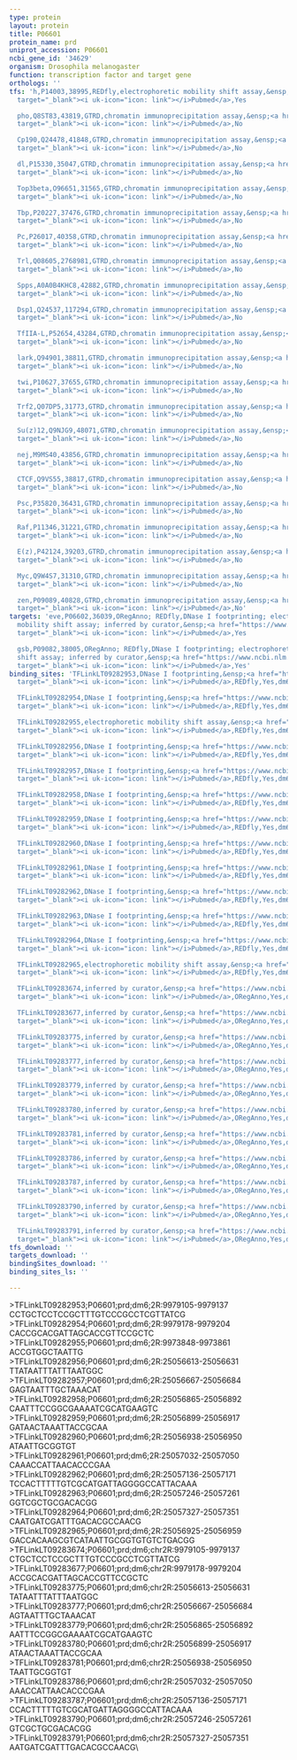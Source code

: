 ```yaml
---
type: protein
layout: protein
title: P06601
protein_name: prd
uniprot_accession: P06601
ncbi_gene_id: '34629'
organism: Drosophila melanogaster
function: transcription factor and target gene
orthologs: ''
tfs: 'h,P14003,38995,REDfly,electrophoretic mobility shift assay,&ensp;<a href="https://www.ncbi.nlm.nih.gov/pubmed/?term=20965965%5Buid%5D+OR+15252443%5Buid%5D"
  target="_blank"><i uk-icon="icon: link"></i>Pubmed</a>,Yes

  pho,Q8ST83,43819,GTRD,chromatin immunoprecipitation assay,&ensp;<a href="https://www.ncbi.nlm.nih.gov/pubmed/?term=27924024%5Buid%5D"
  target="_blank"><i uk-icon="icon: link"></i>Pubmed</a>,No

  Cp190,Q24478,41848,GTRD,chromatin immunoprecipitation assay,&ensp;<a href="https://www.ncbi.nlm.nih.gov/pubmed/?term=27924024%5Buid%5D"
  target="_blank"><i uk-icon="icon: link"></i>Pubmed</a>,No

  dl,P15330,35047,GTRD,chromatin immunoprecipitation assay,&ensp;<a href="https://www.ncbi.nlm.nih.gov/pubmed/?term=27924024%5Buid%5D"
  target="_blank"><i uk-icon="icon: link"></i>Pubmed</a>,No

  Top3beta,O96651,31565,GTRD,chromatin immunoprecipitation assay,&ensp;<a href="https://www.ncbi.nlm.nih.gov/pubmed/?term=27924024%5Buid%5D"
  target="_blank"><i uk-icon="icon: link"></i>Pubmed</a>,No

  Tbp,P20227,37476,GTRD,chromatin immunoprecipitation assay,&ensp;<a href="https://www.ncbi.nlm.nih.gov/pubmed/?term=27924024%5Buid%5D"
  target="_blank"><i uk-icon="icon: link"></i>Pubmed</a>,No

  Pc,P26017,40358,GTRD,chromatin immunoprecipitation assay,&ensp;<a href="https://www.ncbi.nlm.nih.gov/pubmed/?term=27924024%5Buid%5D"
  target="_blank"><i uk-icon="icon: link"></i>Pubmed</a>,No

  Trl,Q08605,2768981,GTRD,chromatin immunoprecipitation assay,&ensp;<a href="https://www.ncbi.nlm.nih.gov/pubmed/?term=27924024%5Buid%5D"
  target="_blank"><i uk-icon="icon: link"></i>Pubmed</a>,No

  Spps,A0A0B4KHC8,42882,GTRD,chromatin immunoprecipitation assay,&ensp;<a href="https://www.ncbi.nlm.nih.gov/pubmed/?term=27924024%5Buid%5D"
  target="_blank"><i uk-icon="icon: link"></i>Pubmed</a>,No

  Dsp1,Q24537,117294,GTRD,chromatin immunoprecipitation assay,&ensp;<a href="https://www.ncbi.nlm.nih.gov/pubmed/?term=27924024%5Buid%5D"
  target="_blank"><i uk-icon="icon: link"></i>Pubmed</a>,No

  TfIIA-L,P52654,43284,GTRD,chromatin immunoprecipitation assay,&ensp;<a href="https://www.ncbi.nlm.nih.gov/pubmed/?term=27924024%5Buid%5D"
  target="_blank"><i uk-icon="icon: link"></i>Pubmed</a>,No

  lark,Q94901,38811,GTRD,chromatin immunoprecipitation assay,&ensp;<a href="https://www.ncbi.nlm.nih.gov/pubmed/?term=27924024%5Buid%5D"
  target="_blank"><i uk-icon="icon: link"></i>Pubmed</a>,No

  twi,P10627,37655,GTRD,chromatin immunoprecipitation assay,&ensp;<a href="https://www.ncbi.nlm.nih.gov/pubmed/?term=27924024%5Buid%5D"
  target="_blank"><i uk-icon="icon: link"></i>Pubmed</a>,No

  Trf2,Q07DP5,31773,GTRD,chromatin immunoprecipitation assay,&ensp;<a href="https://www.ncbi.nlm.nih.gov/pubmed/?term=27924024%5Buid%5D"
  target="_blank"><i uk-icon="icon: link"></i>Pubmed</a>,No

  Su(z)12,Q9NJG9,48071,GTRD,chromatin immunoprecipitation assay,&ensp;<a href="https://www.ncbi.nlm.nih.gov/pubmed/?term=27924024%5Buid%5D"
  target="_blank"><i uk-icon="icon: link"></i>Pubmed</a>,No

  nej,M9MS40,43856,GTRD,chromatin immunoprecipitation assay,&ensp;<a href="https://www.ncbi.nlm.nih.gov/pubmed/?term=27924024%5Buid%5D"
  target="_blank"><i uk-icon="icon: link"></i>Pubmed</a>,No

  CTCF,Q9VS55,38817,GTRD,chromatin immunoprecipitation assay,&ensp;<a href="https://www.ncbi.nlm.nih.gov/pubmed/?term=27924024%5Buid%5D"
  target="_blank"><i uk-icon="icon: link"></i>Pubmed</a>,No

  Psc,P35820,36431,GTRD,chromatin immunoprecipitation assay,&ensp;<a href="https://www.ncbi.nlm.nih.gov/pubmed/?term=27924024%5Buid%5D"
  target="_blank"><i uk-icon="icon: link"></i>Pubmed</a>,No

  Raf,P11346,31221,GTRD,chromatin immunoprecipitation assay,&ensp;<a href="https://www.ncbi.nlm.nih.gov/pubmed/?term=27924024%5Buid%5D"
  target="_blank"><i uk-icon="icon: link"></i>Pubmed</a>,No

  E(z),P42124,39203,GTRD,chromatin immunoprecipitation assay,&ensp;<a href="https://www.ncbi.nlm.nih.gov/pubmed/?term=27924024%5Buid%5D"
  target="_blank"><i uk-icon="icon: link"></i>Pubmed</a>,No

  Myc,Q9W4S7,31310,GTRD,chromatin immunoprecipitation assay,&ensp;<a href="https://www.ncbi.nlm.nih.gov/pubmed/?term=27924024%5Buid%5D"
  target="_blank"><i uk-icon="icon: link"></i>Pubmed</a>,No

  zen,P09089,40828,GTRD,chromatin immunoprecipitation assay,&ensp;<a href="https://www.ncbi.nlm.nih.gov/pubmed/?term=27924024%5Buid%5D"
  target="_blank"><i uk-icon="icon: link"></i>Pubmed</a>,No'
targets: 'eve,P06602,36039,ORegAnno; REDfly,DNase I footprinting; electrophoretic
  mobility shift assay; inferred by curator,&ensp;<a href="https://www.ncbi.nlm.nih.gov/pubmed/?term=1672661%5Buid%5D+OR+8787744%5Buid%5D+OR+26578589%5Buid%5D+OR+20965965%5Buid%5D"
  target="_blank"><i uk-icon="icon: link"></i>Pubmed</a>,Yes

  gsb,P09082,38005,ORegAnno; REDfly,DNase I footprinting; electrophoretic mobility
  shift assay; inferred by curator,&ensp;<a href="https://www.ncbi.nlm.nih.gov/pubmed/?term=7906390%5Buid%5D+OR+10885752%5Buid%5D+OR+26578589%5Buid%5D+OR+8670876%5Buid%5D+OR+20965965%5Buid%5D"
  target="_blank"><i uk-icon="icon: link"></i>Pubmed</a>,Yes'
binding_sites: 'TFLinkLT09282953,DNase I footprinting,&ensp;<a href="https://www.ncbi.nlm.nih.gov/pubmed/?term=1672661;20965965%5Buid%5D"
  target="_blank"><i uk-icon="icon: link"></i>Pubmed</a>,REDfly,Yes,dm6,2R,9979105,9979137,NA

  TFLinkLT09282954,DNase I footprinting,&ensp;<a href="https://www.ncbi.nlm.nih.gov/pubmed/?term=1672661;20965965%5Buid%5D"
  target="_blank"><i uk-icon="icon: link"></i>Pubmed</a>,REDfly,Yes,dm6,2R,9979178,9979204,NA

  TFLinkLT09282955,electrophoretic mobility shift assay,&ensp;<a href="https://www.ncbi.nlm.nih.gov/pubmed/?term=8787744;20965965%5Buid%5D"
  target="_blank"><i uk-icon="icon: link"></i>Pubmed</a>,REDfly,Yes,dm6,2R,9973848,9973861,NA

  TFLinkLT09282956,DNase I footprinting,&ensp;<a href="https://www.ncbi.nlm.nih.gov/pubmed/?term=7906390;20965965%5Buid%5D"
  target="_blank"><i uk-icon="icon: link"></i>Pubmed</a>,REDfly,Yes,dm6,2R,25056613,25056631,NA

  TFLinkLT09282957,DNase I footprinting,&ensp;<a href="https://www.ncbi.nlm.nih.gov/pubmed/?term=7906390;20965965%5Buid%5D"
  target="_blank"><i uk-icon="icon: link"></i>Pubmed</a>,REDfly,Yes,dm6,2R,25056667,25056684,NA

  TFLinkLT09282958,DNase I footprinting,&ensp;<a href="https://www.ncbi.nlm.nih.gov/pubmed/?term=10885752;20965965%5Buid%5D"
  target="_blank"><i uk-icon="icon: link"></i>Pubmed</a>,REDfly,Yes,dm6,2R,25056865,25056892,NA

  TFLinkLT09282959,DNase I footprinting,&ensp;<a href="https://www.ncbi.nlm.nih.gov/pubmed/?term=10885752;20965965%5Buid%5D"
  target="_blank"><i uk-icon="icon: link"></i>Pubmed</a>,REDfly,Yes,dm6,2R,25056899,25056917,NA

  TFLinkLT09282960,DNase I footprinting,&ensp;<a href="https://www.ncbi.nlm.nih.gov/pubmed/?term=10885752;20965965%5Buid%5D"
  target="_blank"><i uk-icon="icon: link"></i>Pubmed</a>,REDfly,Yes,dm6,2R,25056938,25056950,NA

  TFLinkLT09282961,DNase I footprinting,&ensp;<a href="https://www.ncbi.nlm.nih.gov/pubmed/?term=10885752;20965965%5Buid%5D"
  target="_blank"><i uk-icon="icon: link"></i>Pubmed</a>,REDfly,Yes,dm6,2R,25057032,25057050,NA

  TFLinkLT09282962,DNase I footprinting,&ensp;<a href="https://www.ncbi.nlm.nih.gov/pubmed/?term=10885752;20965965%5Buid%5D"
  target="_blank"><i uk-icon="icon: link"></i>Pubmed</a>,REDfly,Yes,dm6,2R,25057136,25057171,NA

  TFLinkLT09282963,DNase I footprinting,&ensp;<a href="https://www.ncbi.nlm.nih.gov/pubmed/?term=10885752;20965965%5Buid%5D"
  target="_blank"><i uk-icon="icon: link"></i>Pubmed</a>,REDfly,Yes,dm6,2R,25057246,25057261,NA

  TFLinkLT09282964,DNase I footprinting,&ensp;<a href="https://www.ncbi.nlm.nih.gov/pubmed/?term=10885752;20965965%5Buid%5D"
  target="_blank"><i uk-icon="icon: link"></i>Pubmed</a>,REDfly,Yes,dm6,2R,25057327,25057351,NA

  TFLinkLT09282965,electrophoretic mobility shift assay,&ensp;<a href="https://www.ncbi.nlm.nih.gov/pubmed/?term=8670876;20965965%5Buid%5D"
  target="_blank"><i uk-icon="icon: link"></i>Pubmed</a>,REDfly,Yes,dm6,2R,25056925,25056959,NA

  TFLinkLT09283674,inferred by curator,&ensp;<a href="https://www.ncbi.nlm.nih.gov/pubmed/?term=1672661%5Buid%5D"
  target="_blank"><i uk-icon="icon: link"></i>Pubmed</a>,ORegAnno,Yes,dm6,chr2R,9979105,9979137,+

  TFLinkLT09283677,inferred by curator,&ensp;<a href="https://www.ncbi.nlm.nih.gov/pubmed/?term=1672661%5Buid%5D"
  target="_blank"><i uk-icon="icon: link"></i>Pubmed</a>,ORegAnno,Yes,dm6,chr2R,9979178,9979204,+

  TFLinkLT09283775,inferred by curator,&ensp;<a href="https://www.ncbi.nlm.nih.gov/pubmed/?term=7906390%5Buid%5D"
  target="_blank"><i uk-icon="icon: link"></i>Pubmed</a>,ORegAnno,Yes,dm6,chr2R,25056613,25056631,+

  TFLinkLT09283777,inferred by curator,&ensp;<a href="https://www.ncbi.nlm.nih.gov/pubmed/?term=7906390%5Buid%5D"
  target="_blank"><i uk-icon="icon: link"></i>Pubmed</a>,ORegAnno,Yes,dm6,chr2R,25056667,25056684,+

  TFLinkLT09283779,inferred by curator,&ensp;<a href="https://www.ncbi.nlm.nih.gov/pubmed/?term=10885752%5Buid%5D"
  target="_blank"><i uk-icon="icon: link"></i>Pubmed</a>,ORegAnno,Yes,dm6,chr2R,25056865,25056892,+

  TFLinkLT09283780,inferred by curator,&ensp;<a href="https://www.ncbi.nlm.nih.gov/pubmed/?term=10885752%5Buid%5D"
  target="_blank"><i uk-icon="icon: link"></i>Pubmed</a>,ORegAnno,Yes,dm6,chr2R,25056899,25056917,+

  TFLinkLT09283781,inferred by curator,&ensp;<a href="https://www.ncbi.nlm.nih.gov/pubmed/?term=10885752%5Buid%5D"
  target="_blank"><i uk-icon="icon: link"></i>Pubmed</a>,ORegAnno,Yes,dm6,chr2R,25056938,25056950,+

  TFLinkLT09283786,inferred by curator,&ensp;<a href="https://www.ncbi.nlm.nih.gov/pubmed/?term=10885752%5Buid%5D"
  target="_blank"><i uk-icon="icon: link"></i>Pubmed</a>,ORegAnno,Yes,dm6,chr2R,25057032,25057050,+

  TFLinkLT09283787,inferred by curator,&ensp;<a href="https://www.ncbi.nlm.nih.gov/pubmed/?term=10885752%5Buid%5D"
  target="_blank"><i uk-icon="icon: link"></i>Pubmed</a>,ORegAnno,Yes,dm6,chr2R,25057136,25057171,+

  TFLinkLT09283790,inferred by curator,&ensp;<a href="https://www.ncbi.nlm.nih.gov/pubmed/?term=10885752%5Buid%5D"
  target="_blank"><i uk-icon="icon: link"></i>Pubmed</a>,ORegAnno,Yes,dm6,chr2R,25057246,25057261,+

  TFLinkLT09283791,inferred by curator,&ensp;<a href="https://www.ncbi.nlm.nih.gov/pubmed/?term=10885752%5Buid%5D"
  target="_blank"><i uk-icon="icon: link"></i>Pubmed</a>,ORegAnno,Yes,dm6,chr2R,25057327,25057351,+'
tfs_download: ''
targets_download: ''
bindingSites_download: ''
binding_sites_ls: ''

---
```

\>TFLinkLT09282953;P06601;prd;dm6;2R:9979105-9979137\CCTGCTCCTCCGCTTTGTCCCGCCTCGTTATCG\\>TFLinkLT09282954;P06601;prd;dm6;2R:9979178-9979204\CACCGCACGATTAGCACCGTTCCGCTC\\>TFLinkLT09282955;P06601;prd;dm6;2R:9973848-9973861\ACCGTGGCTAATTG\\>TFLinkLT09282956;P06601;prd;dm6;2R:25056613-25056631\TTATAATTTATTTAATGGC\\>TFLinkLT09282957;P06601;prd;dm6;2R:25056667-25056684\GAGTAATTTGCTAAACAT\\>TFLinkLT09282958;P06601;prd;dm6;2R:25056865-25056892\CAATTTCCGGCGAAAATCGCATGAAGTC\\>TFLinkLT09282959;P06601;prd;dm6;2R:25056899-25056917\GATAACTAAATTACCGCAA\\>TFLinkLT09282960;P06601;prd;dm6;2R:25056938-25056950\ATAATTGCGGTGT\\>TFLinkLT09282961;P06601;prd;dm6;2R:25057032-25057050\CAAACCATTAACACCCGAA\\>TFLinkLT09282962;P06601;prd;dm6;2R:25057136-25057171\TCCACTTTTTGTCGCATGATTAGGGGCCATTACAAA\\>TFLinkLT09282963;P06601;prd;dm6;2R:25057246-25057261\GGTCGCTGCGACACGG\\>TFLinkLT09282964;P06601;prd;dm6;2R:25057327-25057351\CAATGATCGATTTGACACGCCAACG\\>TFLinkLT09282965;P06601;prd;dm6;2R:25056925-25056959\GACCACAAGCGTCATAATTGCGGTGTGTCTGACGG\\>TFLinkLT09283674;P06601;prd;dm6;chr2R:9979105-9979137\CTGCTCCTCCGCTTTGTCCCGCCTCGTTATCG\\>TFLinkLT09283677;P06601;prd;dm6;chr2R:9979178-9979204\ACCGCACGATTAGCACCGTTCCGCTC\\>TFLinkLT09283775;P06601;prd;dm6;chr2R:25056613-25056631\TATAATTTATTTAATGGC\\>TFLinkLT09283777;P06601;prd;dm6;chr2R:25056667-25056684\AGTAATTTGCTAAACAT\\>TFLinkLT09283779;P06601;prd;dm6;chr2R:25056865-25056892\AATTTCCGGCGAAAATCGCATGAAGTC\\>TFLinkLT09283780;P06601;prd;dm6;chr2R:25056899-25056917\ATAACTAAATTACCGCAA\\>TFLinkLT09283781;P06601;prd;dm6;chr2R:25056938-25056950\TAATTGCGGTGT\\>TFLinkLT09283786;P06601;prd;dm6;chr2R:25057032-25057050\AAACCATTAACACCCGAA\\>TFLinkLT09283787;P06601;prd;dm6;chr2R:25057136-25057171\CCACTTTTTGTCGCATGATTAGGGGCCATTACAAA\\>TFLinkLT09283790;P06601;prd;dm6;chr2R:25057246-25057261\GTCGCTGCGACACGG\\>TFLinkLT09283791;P06601;prd;dm6;chr2R:25057327-25057351\AATGATCGATTTGACACGCCAACG\